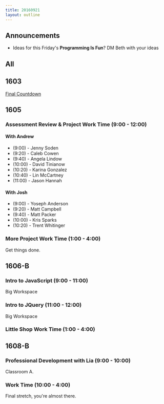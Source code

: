 ```yaml
---
title: 20160921
layout: outline
---
```


## Announcements
* Ideas for this Friday's **Programming Is Fun**? DM Beth with your ideas

## All

## 1603

[Final Countdown](https://gist.github.com/rrgayhart/c8d9a937782d533372c16e333c271772)


## 1605

### Assessment Review & Project Work Time (9:00 - 12:00)

#### With Andrew

* (9:00)  - Jenny Soden
* (9:20)  - Caleb Cowen
* (9:40)  - Angela Lindow
* (10:00)  - David Tinianow
* (10:20)  - Karina Gonzalez
* (10:40) - Lin McCartney
* (11:00) - Jason Hannah

#### With Josh

* (9:00)  - Yoseph Anderson
* (9:20)  - Matt Campbell
* (9:40)  - Matt Packer
* (10:00) - Kris Sparks
* (10:20) - Trent Whitinger


### More Project Work Time (1:00 - 4:00)

Get things done.


## 1606-B

### Intro to JavaScript (9:00 - 11:00)

Big Workspace

### Intro to JQuery (11:00 - 12:00)

Big Workspace

### Little Shop Work Time (1:00 - 4:00)


## 1608-B

### Professional Development with Lia (9:00 - 10:00)

Classroom A.

### Work Time (10:00 - 4:00)

Final stretch, you're almost there.
